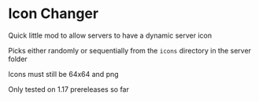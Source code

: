 # Icon Changer

Quick little mod to allow servers to have a dynamic server icon

Picks either randomly or sequentially from the `icons` directory in the server folder

Icons must still be 64x64 and png

Only tested on 1.17 prereleases so far

